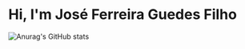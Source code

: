# Hi, I'm José Ferreira Guedes Filho

![Anurag's GitHub stats](https://github-readme-stats.vercel.app/api?username=joseferreira-dev&theme=tokyonight&show_icons=true)
